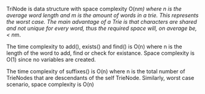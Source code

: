 TriNode is data structure with space complexity O(n*m) where n is the average word length and m is the amount of words in a trie. This represents the worst case.
The main advantage of a Trie is that characters are shared and not unique for every word, thus the required space will, on average be, < n*m.

The time complexity to add(), exists() and find() is O(n) where n is the length of the word to add, find or check for existance. Space complexity is O(1) since no variables are created.

The time complexity of suffixes() is O(n) where n is the total number of TrieNodes that are descendants of the self TrieNode. Similarly, worst case scenario, space complexity is O(n)